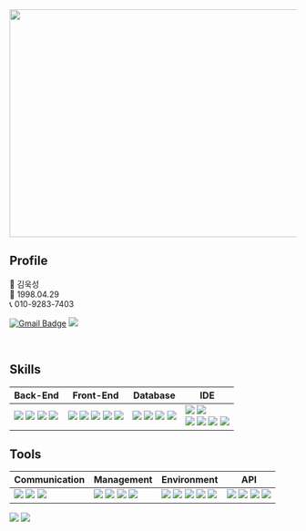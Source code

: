 <div align=center>
  <img src="https://capsule-render.vercel.app/api?type=wave&color=auto&height=300&section=header&text=UkSeong's%20Github&fontSize=60"  style ="width : 1000px; height:400px"/>
</div>

## Profile
💙 김욱성 <br>
💚 1998.04.29 <br>
📞 010-9283-7403 <br>

[![Gmail Badge](https://img.shields.io/badge/Gmail-d14836?style=flat-square&logo=Gmail&logoColor=white&link=mailto:spiltpdy0722@gmail.com)](mailto:spiltpdy0722@gmail.com) <span><a href="[https://www.notion.so/3b772d5e640945bcbc6898805aaa0bdf](https://www.notion.so/36c68f5b9842423789d3ddea65e69b87)"><img src="https://img.shields.io/badge/Notion-00000?style=round-square&logo=Notion&logoColor=black"/></span></a>



<br>

## Skills

| Back-End | Front-End | Database | IDE |
| --- | --- | --- | --- |
| <span><img src="https://img.shields.io/badge/-JAVA-blueviolet"/></span> <span><img src="https://img.shields.io/badge/-JSP-red"/></span> <span><img src="https://img.shields.io/badge/-JPA-yellowgreen"/></span> <span><img src="https://img.shields.io/badge/JSON-00000?style=round-square&logo=JSON&logoColor=black"/></span> | <span><img src="https://img.shields.io/badge/JavaScript-F7DF1E?style=round-square&logo=JavaScript&logoColor=black"/></span> <span><img src="https://img.shields.io/badge/jQuery-0769AD?style=round-square&logo=jQuery&logoColor=black"/></span> <span><img src="https://img.shields.io/badge/HTML-E34F26?style=round-square&logo=HTML&logoColor=black"/></span> <span><img src="https://img.shields.io/badge/CSS-1572B6?style=round-square&logo=CSS&logoColor=black"/></span> <span><img src="https://img.shields.io/badge/ThymeLeaf-005F0F?style=round-square&logo=ThymeLeaf&logoColor=black"/></span> | <span><img src="https://img.shields.io/badge/MariaDB-003545?style=round-square&logo=mariadb&logoColor=white"/></span> <span><img src="https://img.shields.io/badge/MySQL-%2300f.svg?style=round-square&logo=mysql&logoColor=white"/></span> <span><img src="https://img.shields.io/badge/Oracle-F80000.svg?style=round-square&logo=mysql&logoColor=white"/></span> <span><img src="https://img.shields.io/badge/-MyBatis-orange"/></span> | <span><img src="https://img.shields.io/badge/Eclipse-2C2255.svg?style=round-square&logo=Eclipse&logoColor=white"/></span> <span><img src="https://img.shields.io/badge/Visual Studio Code-007ACC.svg?style=round-square&logo=Visual Studio Code&logoColor=white"/></span> <br> <span><img src="https://img.shields.io/badge/IntelliJ-000000.svg?style=round-square&logo=IntelliJ IDEA&logoColor=white"/></span> <span><img src="https://img.shields.io/badge/-DBeaver-brightgreen"/></span> <span><img src="https://img.shields.io/badge/Sourcetree-0052CC.svg?style=round-square&logo=Sourcetree&logoColor=white"/></span> <span><img src="https://img.shields.io/badge/Postman-FF6C37.svg?style=round-square&logo=Postman&logoColor=white"/></span> |


## Tools

| Communication | Management | Environment | API |
| --- | --- | --- | --- |
| <span><img src="https://img.shields.io/badge/Slack-4A154B.svg?style=round-square&logo=Slack&logoColor=white"/></span> <span><img src="https://img.shields.io/badge/Discord-5865F2?style=round-square&logo=Discord&logoColor=black"/></span> <span><img src="https://img.shields.io/badge/-figma-red"/></span> | <span><img src="https://img.shields.io/badge/Git-F05032?style=round-square&logo=Git&logoColor=black"/></span> <span><img src="https://img.shields.io/badge/GitHub-181717?style=round-square&logo=GitHub&logoColor=black"/></span> <span><img src="https://img.shields.io/badge/Gradle-02303A?style=round-square&logo=Gradle&logoColor=black"/></span> <span><img src="https://img.shields.io/badge/-yml-brightgreen"/></span> | <span><img src="https://img.shields.io/badge/SpringBoot-6DB33F?style=round-square&logo=Spring&logoColor=black"/></span> <span><img src="https://img.shields.io/badge/-QueryDSL-critical"/></span> <span><img src="https://img.shields.io/badge/-Quartz-ff69b4"/></span> <img src="https://img.shields.io/badge/Tomcat-F8DC75?style=flat&logo=ApacheTomcat&logoColor=white" /> <img src="https://img.shields.io/badge/AWS-232F3E?style=flat&logo=AmazonAWS&logoColor=white" /> | <span><img src="https://img.shields.io/badge/-JDBC-purple"/> <span><img src="https://img.shields.io/badge/-WebSocket-orange"/> <span><img src="https://img.shields.io/badge/-REST-green"/> <span><img src="https://img.shields.io/badge/-BootPay-blue"/></span>  |





<div align=left>
<img src="https://github-readme-stats.vercel.app/api/top-langs/?username=dev-Luks&layout=compact">
<img src="https://github-readme-stats.vercel.app/api?username=dev-Luks&show_icons=true">
</div>
